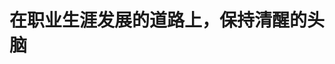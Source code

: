 <!--
 * @Author: your name
 * @Date: 2020-05-16 09:09:04
 * @LastEditTime: 2020-05-16 09:09:41
 * @LastEditors: Please set LastEditors
 * @Description: In User Settings Edit
 * @FilePath: \document\docs\career\README.md
--> 
# 在职业生涯发展的道路上，保持清醒的头脑